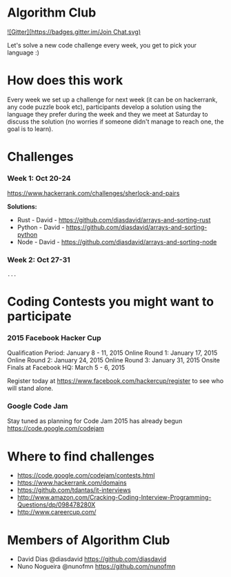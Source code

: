 Algorithm Club
==============
[![Gitter](https://badges.gitter.im/Join Chat.svg)](https://gitter.im/diasdavid/algorithm-club?utm_source=badge&utm_medium=badge&utm_campaign=pr-badge&utm_content=badge)

Let's solve a new code challenge every week, you get to pick your language :)

# How does this work

Every week we set up a challenge for next week (it can be on hackerrank, any code puzzle book etc), participants develop a solution using the language they prefer during the week and they we meet at Saturday to discuss the solution (no worries if someone didn't manage to reach one, the goal is to learn).





# Challenges

### Week 1: Oct 20-24 
https://www.hackerrank.com/challenges/sherlock-and-pairs

**Solutions:**
- Rust    - David - https://github.com/diasdavid/arrays-and-sorting-rust
- Python  - David - https://github.com/diasdavid/arrays-and-sorting-python
- Node    - David - https://github.com/diasdavid/arrays-and-sorting-node


### Week 2: Oct 27-31

`...`








# Coding Contests you might want to participate

### 2015 Facebook Hacker Cup

Qualification Period: January 8 - 11, 2015
Online Round 1: January 17, 2015
Online Round 2: January 24, 2015
Online Round 3: January 31, 2015
Onsite Finals at Facebook HQ: March 5 - 6, 2015

Register today at https://www.facebook.com/hackercup/register to see who will stand alone.

### Google Code Jam
Stay tuned as planning for Code Jam 2015 has already begun
https://code.google.com/codejam




# Where to find challenges
- https://code.google.com/codejam/contests.html
- https://www.hackerrank.com/domains
- https://github.com/tdantas/it-interviews
- http://www.amazon.com/Cracking-Coding-Interview-Programming-Questions/dp/098478280X
- http://www.careercup.com/




# Members of Algorithm Club
- David Dias @diasdavid https://github.com/diasdavid
- Nuno Nogueira @nunofmn https://github.com/nunofmn
